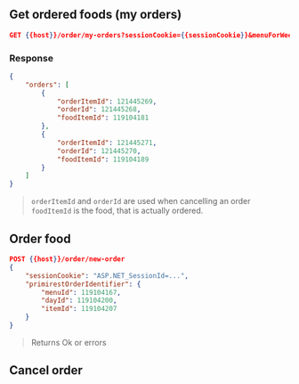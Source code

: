 ## Get ordered foods (my orders)
```json
GET {{host}}/order/my-orders?sessionCookie={{sessionCookie}}&menuForWeekId=1234
```
### Response
```json
{
    "orders": [
        {
            "orderItemId": 121445269,
            "orderId": 121445268,
            "foodItemId": 119104181
        },
        {
            "orderItemId": 121445271,
            "orderId": 121445270,
            "foodItemId": 119104189
        }
    ]
}
```
> `orderItemId` and `orderId` are used when cancelling an order
`foodItemId` is the food, that is actually ordered.

## Order food
```json
POST {{host}}/order/new-order
{
	"sessionCookie": "ASP.NET_SessionId=...",
	"primirestOrderIdentifier": {
		"menuId": 119104167,
        "dayId": 119104200,
        "itemId": 119104207
	}
}
```
> Returns Ok or errors

## Cancel order
